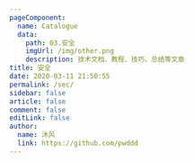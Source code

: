```yaml
---
pageComponent:
  name: Catalogue
  data:
    path: 03.安全
    imgUrl: /img/other.png
    description: 技术文档、教程、技巧、总结等文章
title: 安全
date: 2020-03-11 21:50:55
permalink: /sec/
sidebar: false
article: false
comment: false
editLink: false
author:
  name: 沐风
  link: https://github.com/pwddd
---
```

